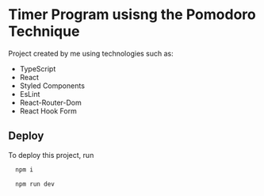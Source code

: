 # Timer Program usisng the Pomodoro Technique

Project created by me using technologies such as:
- TypeScript
- React
- Styled Components
- EsLint
- React-Router-Dom
- React Hook Form
## Deploy

To deploy this project, run

```bash
  npm i
```

```bash
  npm run dev
```
